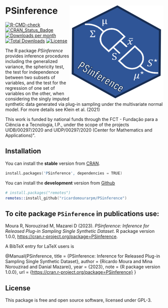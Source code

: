 # PSinference <img src="man/figures/logo1.png" align="right" width="300" height="300" />


[![R-CMD-check](https://github.com/dmazarei/PLSV/actions/workflows/R-CMD-check.yaml/badge.svg)](https://github.com/dmazarei/PLSV/actions/workflows/R-CMD-check.yaml)
[![CRAN_Status_Badge](https://www.r-pkg.org/badges/version/PSinference)](https://cran.r-project.org/package=PSinference)
[![Downloads per month](https://cranlogs.r-pkg.org/badges/PSinference)](https://cran.r-project.org/package=PSinference)
[![Total Downloads](https://cranlogs.r-pkg.org/badges/grand-total/PSinference)](https://cran.r-project.org/package=PSinference)
[![License](https://img.shields.io/badge/license-GPL--3-blue.svg)](https://www.gnu.org/licenses/gpl-3.0.en.html)

The R package *PSinference* provides inference procedures including the generalized variance, the sphericity test, the test for independence between two subsets of variables, and the test for the regression of one set of variables on the other, when considering the singly imputed synthetic data generated via plug-in sampling under the multivariate normal model. For more details see Klein et al. (2021) 

This work is funded by national funds through the FCT - Fundação para a Ciência e a Tecnologia, I.P., under the scope of the projects UIDB/00297/2020 and UIDP/00297/2020 (Center for Mathematics and Applications)".

## Installation
You can install the **stable** version from
[CRAN](https://cran.r-project.org/package=PSinference).

```s
install.packages('PSinference', dependencies = TRUE)
```

You can install the **development** version from
[Github](https://github.com/ricardomourarpm/PSinference)

```s
# install.packages("remotes")
remotes::install_github("ricardomourarpm/PSinference")
```

## To cite package `PSinference` in publications use:
   Moura R, Norouzirad M, Mazarei D (2023). _PSinference: Inference for Released Plug-in Sampling Single Synthetic Dataset_. R package version 1.0.0,
  <https://cran.r-project.org/package=PSinference>.

A BibTeX entry for LaTeX users is

  @Manual{PSinference,
    title = {PSinference: Inference for Released Plug-in Sampling Single Synthetic Dataset},
    author = {Ricardo Moura and Mina Norouzirad and Danial Mazarei},
    year = {2023},
    note = {R package version 1.0.0},
    url = {https://cran.r-project.org/package=PSinference}
  }

## License

This package is free and open source software, licensed under GPL-3.
